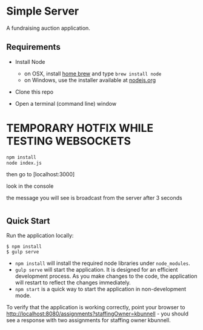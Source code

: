 # Simple Server
A fundraising auction application.

## Requirements

- Install Node
    - on OSX, install [home brew](http://brew.sh/) and type `brew install node`
    - on Windows, use the installer available at [nodejs.org](http://nodejs.org/)

- Clone this repo

- Open a terminal (command line) window



# TEMPORARY HOTFIX WHILE TESTING WEBSOCKETS

```bash
npm install
node index.js
```

then go to [localhost:3000]

look in the console

the message you will see is broadcast from the server after 3 seconds



# 

## Quick Start
Run the application locally:

    $ npm install
    $ gulp serve

- `npm install` will install the required node libraries under `node_modules`.
- `gulp serve` will start the application. It is designed for an efficient development process. As you make changes to the code, the application will restart to reflect the changes immediately.
- `npm start` is a quick way to start the application in non-development mode.

To verify that the application is working correctly, point your browser to [http://localhost:8080/assignments?staffingOwner=kbunnell](http://localhost:8080/assignments?staffingOwner=kbunnell) - you should see a response with two assignments for staffing owner kbunnell.

